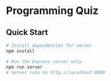 # Programming Quiz

## Quick Start

```bash
# Install dependencies for server
npm install
```

```bash
# Run the Express server only
npm run server
# Server runs on http://localhost:8000
```
